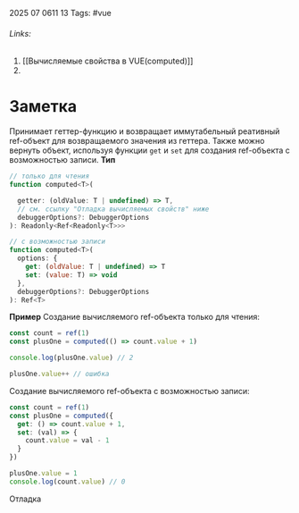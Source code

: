 2025 07 0611 13
Tags: #vue
###### Links: 
1) [[Вычисляемые свойства в VUE(computed)]]
2) 
# Заметка
Принимает геттер-функцию и возвращает иммутабельный реативный ref-объект для возвращаемого значения из геттера. Также можно вернуть объект, используя функции `get` и `set` для создания ref-объекта с возможностью записи.
**Тип**
```js
// только для чтения
function computed<T>(

  getter: (oldValue: T | undefined) => T,
  // см. ссылку "Отладка вычисляемых свойств" ниже
  debuggerOptions?: DebuggerOptions
): Readonly<Ref<Readonly<T>>>

// с возможностью записи
function computed<T>(
  options: {
    get: (oldValue: T | undefined) => T
    set: (value: T) => void
  },
  debuggerOptions?: DebuggerOptions
): Ref<T>
```
**Пример**
Создание вычисляемого ref-объекта только для чтения:
```js
const count = ref(1)
const plusOne = computed(() => count.value + 1)

console.log(plusOne.value) // 2

plusOne.value++ // ошибка
```
Создание вычисляемого ref-объекта с возможностью записи:
```js
const count = ref(1)
const plusOne = computed({
  get: () => count.value + 1,
  set: (val) => {
    count.value = val - 1
  }
})

plusOne.value = 1
console.log(count.value) // 0
```
Отладка